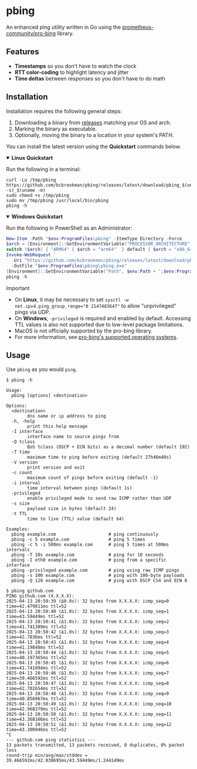 # pbing

An enhanced ping utility written in Go using the [prometheus-community/pro-bing](https://github.com/prometheus-community/pro-bing) library.

## Features

- **Timestamps** so you don't have to watch the clock
- **RTT color-coding**  to highlight latency and jitter
- **Time deltas** between responses so you don't have to do math

## Installation

Installation requires the following general steps:

1. Downloading a binary from [releases](https://github.com/bcbrookman/pbing/releases/) matching your OS and arch.
2. Marking the binary as executable.
3. Optionally, moving the binary to a location in your system's PATH.

You can install the latest version using the **Quickstart** commands below.

<details open>
<summary><strong>Linux Quickstart</strong></summary>

Run the following in a terminal:

```shell
curl -Lo /tmp/pbing https://github.com/bcbrookman/pbing/releases/latest/download/pbing_$(uname -s)_$(uname -m)
sudo chmod +x /tmp/pbing
sudo mv /tmp/pbing /usr/local/bin/pbing
pbing -h
```

</details>

<details open>
<summary><strong>Windows Quickstart</strong></summary>

Run the following in PowerShell as an Administrator:

```powershell
New-Item -Path "$env:ProgramFiles\pbing" -ItemType Directory -Force
$arch = [Environment]::GetEnvironmentVariable("PROCESSOR_ARCHITECTURE", [EnvironmentVariableTarget]::Machine)
switch ($arch) { "ARM64" { $arch = "arm64"  } default { $arch = "x86_64" } }
Invoke-WebRequest `
  -Uri "https://github.com/bcbrookman/pbing/releases/latest/download/pbing_Windows_$arch.exe" `
  -OutFile "$env:ProgramFiles\pbing\pbing.exe"
[Environment]::SetEnvironmentVariable("Path", $env:Path + ";$env:ProgramFiles\pbing", [EnvironmentVariableTarget]::Machine)
pbing -h
```

</details>

> [!IMPORTANT]
> - On **Linux**, it may be necessary to set `sysctl -w net.ipv4.ping_group_range="0 2147483647"` to allow "unprivileged" pings via UDP.
> - On **Windows**, `-privileged` is required and enabled by default. Accessing TTL values is also not supported due to low-level package limitations.
> - MacOS is not officially supported by the pro-bing library.
> - For more information, see [pro-bing's supported operating systems](https://github.com/prometheus-community/pro-bing?tab=readme-ov-file#supported-operating-systems).

## Usage

Use `pbing` as you would `ping`.

```text
$ pbing -h

Usage:
  pbing [options] <destination>

Options:
  <destination>
        dns name or ip address to ping
  -h, -help
        print this help message
  -I interface
        interface name to source pings from
  -Q tclass
        QoS tclass (DSCP + ECN bits) as a decimal number (default 192)
  -T time
        maximum time to ping before exiting (default 27h46m40s)
  -V version
        print version and exit
  -c count
        maximum count of pings before exiting (default -1)
  -i interval
        time interval between pings (default 1s)
  -privileged
        enable privileged mode to send raw ICMP rather than UDP
  -s size
        payload size in bytes (default 24)
  -t TTL
        time to live (TTL) value (default 64)

Examples:
  pbing example.com                    # ping continuously
  pbing -c 5 example.com               # ping 5 times
  pbing -c 5 -i 500ms example.com      # ping 5 times at 500ms intervals
  pbing -T 10s example.com             # ping for 10 seconds
  pbing -I eth0 example.com            # ping from a specific interface
  pbing -privileged example.com        # ping using raw ICMP pings
  pbing -s 100 example.com             # ping with 100-byte payloads
  pbing -Q 128 example.com             # ping with DSCP CS4 and ECN 0

$ pbing github.com
PING github.com (X.X.X.X):
2025-04-13 20:50:39 (Δ0.0s): 32 bytes from X.X.X.X: icmp_seq=0 time=42.479811ms ttl=52
2025-04-13 20:50:40 (Δ1.0s): 32 bytes from X.X.X.X: icmp_seq=1 time=43.59449ms ttl=52
2025-04-13 20:50:41 (Δ1.0s): 32 bytes from X.X.X.X: icmp_seq=2 time=41.741389ms ttl=52
2025-04-13 20:50:42 (Δ1.0s): 32 bytes from X.X.X.X: icmp_seq=3 time=42.7836ms ttl=52
2025-04-13 20:50:43 (Δ1.0s): 32 bytes from X.X.X.X: icmp_seq=4 time=41.19848ms ttl=52
2025-04-13 20:50:44 (Δ1.0s): 32 bytes from X.X.X.X: icmp_seq=5 time=40.197365ms ttl=52
2025-04-13 20:50:45 (Δ1.0s): 32 bytes from X.X.X.X: icmp_seq=6 time=41.741094ms ttl=52
2025-04-13 20:50:46 (Δ1.0s): 32 bytes from X.X.X.X: icmp_seq=7 time=39.466592ms ttl=52
2025-04-13 20:50:47 (Δ1.0s): 32 bytes from X.X.X.X: icmp_seq=8 time=42.702654ms ttl=52
2025-04-13 20:50:48 (Δ1.0s): 32 bytes from X.X.X.X: icmp_seq=9 time=40.856067ms ttl=52
2025-04-13 20:50:49 (Δ1.0s): 32 bytes from X.X.X.X: icmp_seq=10 time=42.968379ms ttl=52
2025-04-13 20:50:50 (Δ1.0s): 32 bytes from X.X.X.X: icmp_seq=11 time=43.368166ms ttl=52
2025-04-13 20:50:51 (Δ1.0s): 32 bytes from X.X.X.X: icmp_seq=12 time=43.300946ms ttl=52
^C
--- github.com ping statistics ---
13 packets transmitted, 13 packets received, 0 duplicates, 0% packet loss
round-trip min/avg/max/stddev = 39.466592ms/42.030695ms/43.59449ms/1.244149ms
```
